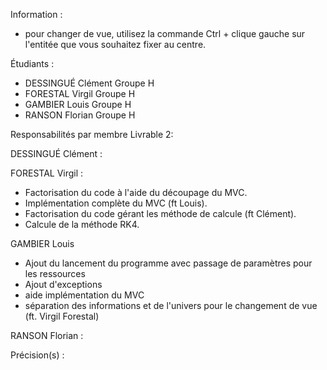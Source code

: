 Information :
- pour changer de vue, utilisez la commande Ctrl + clique gauche sur l'entitée
que vous souhaitez fixer au centre.


Étudiants :
- DESSINGUÉ Clément Groupe H
- FORESTAL Virgil Groupe H
- GAMBIER Louis Groupe H
- RANSON Florian Groupe H

Responsabilités par membre Livrable 2:

DESSINGUÉ Clément :


FORESTAL Virgil :
- Factorisation du code à l'aide du découpage du MVC.
- Implémentation complète du MVC (ft Louis).
- Factorisation du code gérant les méthode de calcule (ft Clément).
- Calcule de la méthode RK4.

GAMBIER Louis 
- Ajout du lancement du programme avec passage de paramètres pour les ressources
- Ajout d'exceptions
- aide implémentation du MVC
- séparation des informations et de l'univers pour le changement de vue (ft. Virgil Forestal)


RANSON Florian :


Précision(s) :
